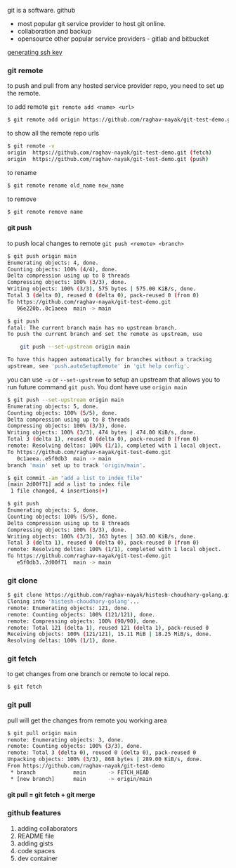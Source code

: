 git is a software.
github
- most popular git service provider to host git online.
- collaboration and backup
- opensource
other popular service providers - gitlab and bitbucket

[generating ssh key](https://docs.github.com/en/authentication/connecting-to-github-with-ssh/generating-a-new-ssh-key-and-adding-it-to-the-ssh-agent)


### git remote
to push and pull from any hosted service provider repo, you need to set up the remote.

to add remote 
`git remote add <name> <url>`
```sh
$ git remote add origin https://github.com/raghav-nayak/git-test-demo.git
```

to show all the remote repo urls
```sh
$ git remote -v
origin	https://github.com/raghav-nayak/git-test-demo.git (fetch)
origin	https://github.com/raghav-nayak/git-test-demo.git (push)
```

to rename
```sh
$ git remote rename old_name new_name
```

to remove
```sh
$ git remote remove name
```


#### git push
to push local changes to remote
`git push <remote> <branch>`
```sh
$ git push origin main
Enumerating objects: 4, done.
Counting objects: 100% (4/4), done.
Delta compression using up to 8 threads
Compressing objects: 100% (3/3), done.
Writing objects: 100% (3/3), 575 bytes | 575.00 KiB/s, done.
Total 3 (delta 0), reused 0 (delta 0), pack-reused 0 (from 0)
To https://github.com/raghav-nayak/git-test-demo.git
   96e220b..0c1aeea  main -> main
```

```sh
$ git push
fatal: The current branch main has no upstream branch.
To push the current branch and set the remote as upstream, use

    git push --set-upstream origin main

To have this happen automatically for branches without a tracking
upstream, see 'push.autoSetupRemote' in 'git help config'.

```

you can use `-u` or `--set-upstream`  to setup an upstream that allows you to run future command `git push`.
You dont have use `origin main` 

```sh
$ git push --set-upstream origin main
Enumerating objects: 5, done.
Counting objects: 100% (5/5), done.
Delta compression using up to 8 threads
Compressing objects: 100% (3/3), done.
Writing objects: 100% (3/3), 474 bytes | 474.00 KiB/s, done.
Total 3 (delta 1), reused 0 (delta 0), pack-reused 0 (from 0)
remote: Resolving deltas: 100% (1/1), completed with 1 local object.
To https://github.com/raghav-nayak/git-test-demo.git
   0c1aeea..e5f0db3  main -> main
branch 'main' set up to track 'origin/main'.

$ git commit -am "add a list to index file"
[main 2d00f71] add a list to index file
 1 file changed, 4 insertions(+)

$ git push
Enumerating objects: 5, done.
Counting objects: 100% (5/5), done.
Delta compression using up to 8 threads
Compressing objects: 100% (3/3), done.
Writing objects: 100% (3/3), 363 bytes | 363.00 KiB/s, done.
Total 3 (delta 1), reused 0 (delta 0), pack-reused 0 (from 0)
remote: Resolving deltas: 100% (1/1), completed with 1 local object.
To https://github.com/raghav-nayak/git-test-demo.git
   e5f0db3..2d00f71  main -> main
```



### git clone

```sh
$ git clone https://github.com/raghav-nayak/histesh-choudhary-golang.git
Cloning into 'histesh-choudhary-golang'...
remote: Enumerating objects: 121, done.
remote: Counting objects: 100% (121/121), done.
remote: Compressing objects: 100% (90/90), done.
remote: Total 121 (delta 1), reused 121 (delta 1), pack-reused 0
Receiving objects: 100% (121/121), 15.11 MiB | 18.25 MiB/s, done.
Resolving deltas: 100% (1/1), done.
```


### git fetch
to get changes from one branch or remote to local repo.

```sh
$ git fetch
```

### git pull
pull will get the changes from remote you working area
```sh
$ git pull origin main
remote: Enumerating objects: 3, done.
remote: Counting objects: 100% (3/3), done.
remote: Total 3 (delta 0), reused 0 (delta 0), pack-reused 0
Unpacking objects: 100% (3/3), 868 bytes | 289.00 KiB/s, done.
From https://github.com/raghav-nayak/git-test-demo
 * branch            main       -> FETCH_HEAD
 * [new branch]      main       -> origin/main
```


#### git pull = git fetch + git merge

### github features
1. adding collaborators
2. README file
3. adding gists
4. code spaces
5. dev container
